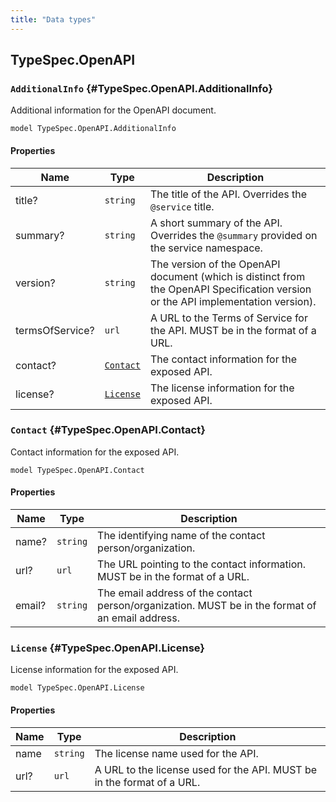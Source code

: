 ```yaml
---
title: "Data types"
---
```


## TypeSpec.OpenAPI

### `AdditionalInfo` {#TypeSpec.OpenAPI.AdditionalInfo}

Additional information for the OpenAPI document.

```typespec
model TypeSpec.OpenAPI.AdditionalInfo
```

#### Properties

| Name            | Type                                                | Description                                                                                                                       |
| --------------- | --------------------------------------------------- | --------------------------------------------------------------------------------------------------------------------------------- |
| title?          | `string`                                            | The title of the API. Overrides the `@service` title.                                                                             |
| summary?        | `string`                                            | A short summary of the API. Overrides the `@summary` provided on the service namespace.                                           |
| version?        | `string`                                            | The version of the OpenAPI document (which is distinct from the OpenAPI Specification version or the API implementation version). |
| termsOfService? | `url`                                               | A URL to the Terms of Service for the API. MUST be in the format of a URL.                                                        |
| contact?        | [`Contact`](./data-types/#TypeSpec.OpenAPI.Contact) | The contact information for the exposed API.                                                                                      |
| license?        | [`License`](./data-types/#TypeSpec.OpenAPI.License) | The license information for the exposed API.                                                                                      |

### `Contact` {#TypeSpec.OpenAPI.Contact}

Contact information for the exposed API.

```typespec
model TypeSpec.OpenAPI.Contact
```

#### Properties

| Name   | Type     | Description                                                                                      |
| ------ | -------- | ------------------------------------------------------------------------------------------------ |
| name?  | `string` | The identifying name of the contact person/organization.                                         |
| url?   | `url`    | The URL pointing to the contact information. MUST be in the format of a URL.                     |
| email? | `string` | The email address of the contact person/organization. MUST be in the format of an email address. |

### `License` {#TypeSpec.OpenAPI.License}

License information for the exposed API.

```typespec
model TypeSpec.OpenAPI.License
```

#### Properties

| Name | Type     | Description                                                            |
| ---- | -------- | ---------------------------------------------------------------------- |
| name | `string` | The license name used for the API.                                     |
| url? | `url`    | A URL to the license used for the API. MUST be in the format of a URL. |
